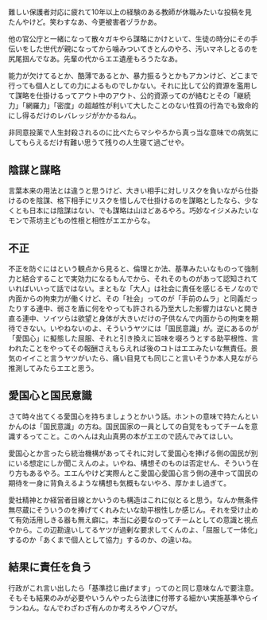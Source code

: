 ﻿## 

難しい保護者対応に疲れて10年以上の経験のある教師が休職みたいな投稿を見たんやけど。笑わすなあ、今更被害者ヅラかあ。

他の官公庁と一緒になって散々ガキやら謀略にかけといて、生徒の時分にその手伝いをした世代が親になってから噛みついてきとんのやろ、汚いマネしとるのを尻尾掴んでなあ。先輩の代からエエ遺産もろうたなあ。

能力が欠けてるとか、酷薄であるとか、暴力振るうとかもアカンけど、どこまで行っても個人としての力によるものでしかない。それに比して公的資源を濫用して謀略を仕掛けるってアウト中のアウト、公的資源ってのが絡むとその「継続力」「網羅力」「密度」の超越性が利いて大したことのない性質の行為でも致命的にし得るだけのレバレッジがかかるねん。

非同意投薬で人生封殺されるのに比べたらマシやろから真っ当な意味での病気にしてもらえるだけ有難い思うて残りの人生寝て過ごせや。


## 陰謀と謀略

言葉本来の用法とは違うと思うけど、大きい相手に対しリスクを負いながら仕掛けるのを陰謀、格下相手にリスクを惜しんで仕掛けるのを謀略としたなら、少なくとも日本には陰謀はない、でも謀略は山ほどあるやろ。巧妙なイジメみたいなモンで茶坊主どもの性根と相性がエエからな。


## 不正

不正を防ぐにはという観点から見ると、倫理とか法、基準みたいなものって強制力と結合することで実効力になるもんでから、それそのものがあって認知されていればいいって話ではない。まともな「大人」は社会に責任を感じるモノなので内面からの拘束力が働くけど、その「社会」ってのが「手前のムラ」と同義だったりする連中、弱さを盾に何をやっても許される乃至大した影響力はないと開き直る連中、ソイツらは欲望と身体が大きいだけの子供なんで内面からの拘束を期待できない。いやねないのよ、そういうヤツには「国民意識」が。逆にあるのが「愛国心」に擬態した屈服、それと引き換えに旨味を啜ろうとする助平根性、言われたことをやってその報酬さえもらえれば後のコトはエエみたいな無責任。景気のイイこと言うヤツがいたら、痛い目見ても同じこと言いそうか本人見ながら推測してみたらエエと思う。


## 愛国心と国民意識

さて時々出てくる愛国心を持ちましょうとかいう話。ホントの意味で持たんといかんのは「国民意識」の方ね。国民国家の一員としての自覚をもってチームを意識するってこと。このへんは丸山真男の本がエエので読んでみてほしい。

愛国心とか言ったら統治機構があってそれに対して愛国心を捧げる側の国民が別にいる想定にしか聞こえんのよ。いやね、構想そのものは否定せん、そういう在り方もあるやろ。エエんやけど実際んとこ愛国心愛国心言う側の連中って国民の期待を一身に背負えるような構想も気概もないやろ、厚かまし過ぎて。

愛社精神とか経営者目線とかいうのも構造はこれに似とると思う。なんか無条件無尽蔵にそういうのを捧げてくれみたいな助平根性しか感じん。それを受け止めて有効活用しきる器も無え癖に。本当に必要なのってチームとしての意識と視点やから。この辺勘違いしてるヤツが過剰な要求してくんのよ、「屈服して一体化」するのか「あくまで個人として協力」するのか、の違いね。


## 結果に責任を負う

行政がこれ言い出したら「基準捻じ曲げます」ってのと同じ意味なんで要注意。そもそも結果のみが必要やいうんやったら法律に付帯する細かい実施基準やらイランねん。なんでわざわざ有んのか考えろやノ〇マが。
